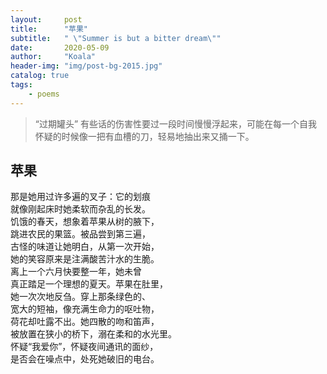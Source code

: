 ```yaml
---
layout:     post
title:      "苹果"
subtitle:   " \"Summer is but a bitter dream\""
date:       2020-05-09
author:     "Koala"
header-img: "img/post-bg-2015.jpg"
catalog: true
tags:
    - poems
---
```


> “过期罐头”
有些话的伤害性要过一段时间慢慢浮起来，可能在每一个自我怀疑的时候像一把有血槽的刀，轻易地抽出来又捅一下。

## 苹果
那是她用过许多遍的叉子：它的划痕<br>
就像刚起床时她柔软而杂乱的长发。<br>
饥饿的春天，想象着苹果从树的腋下，<br>
跳进农民的果篮。被品尝到第三遍，<br>
古怪的味道让她明白，从第一次开始，<br>
她的笑容原来是注满酸苦汁水的生脆。<br>
离上一个六月快要整一年，她未曾<br>
真正踏足一个理想的夏天。苹果在肚里，<br>
她一次次地反刍。穿上那条绿色的、<br>
宽大的短袖，像充满生命力的呕吐物，<br>
荷花却吐露不出。她四散的吻和笛声，<br>
被放置在狭小的桥下，溺在柔和的水光里。<br>
怀疑“我爱你”，怀疑夜间通讯的面纱，<br>
是否会在噪点中，处死她破旧的电台。<br>